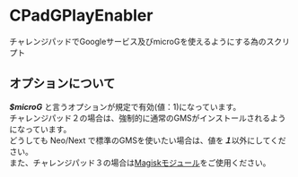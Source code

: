 # CPadGPlayEnabler
チャレンジパッドでGoogleサービス及びmicroGを使えるようにする為のスクリプト

## オプションについて
***$microG*** と言うオプションが規定で有効(値：1)になっています。<br>
チャレンジパッド２の場合は、強制的に通常のGMSがインストールされるようになっています。<br>
どうしても Neo/Next で標準のGMSを使いたい場合は、値を***１***以外にしてください。<br>
また、チャレンジパッド３の場合は[Magiskモジュール](https://github.com/s1204IT/CPadGApps/releases/tag/Nougat "Release チャレンジパッド３専用 · s1204IT/CPadGApps")をご使用ください。